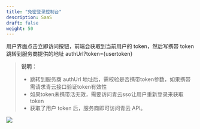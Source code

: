 ```yaml
---
title: "免密登录控制台"
description: SaaS
draft: false
weight: 50
---
```


用户界面点击立即访问按钮，前端会获取到当前用户的 token，然后写携带 token 跳转到服务商提供的地址 authUrl?token={usertoken}

> **说明：**
>
> - 跳转到服务商 authUrl 地址后，需校验是否携带token参数，如果携带需请求青云接口验证token有效性
> - 如果token未携带活无效，需要访问青云sso让用户重新登录来获取token
> - 获取了用户 token 后，服务商即可访问青云 API。

![](/appcenter/dev-platform/_images/um_sec_login.png)

